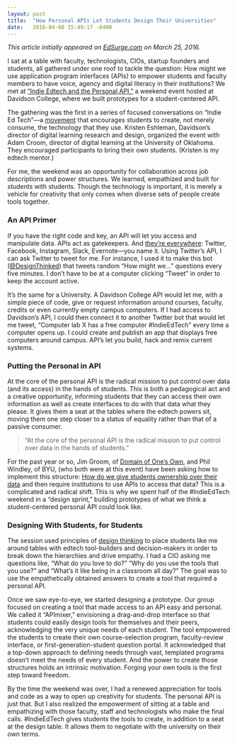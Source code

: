 ```yaml
---
layout: post
title:  "How Personal APIs Let Students Design Their Universities"
date:   2016-04-08 15:49:17 -0400
---
```


_This article initially appeared on [EdSurge.com](https://www.edsurge.com/news/2016-03-25-how-personal-apis-let-students-design-their-university) on March 25, 2016._

I sat at a table with faculty, technologists, CIOs, startup founders and students, all gathered under one roof to tackle the question: How might we use application program interfaces (APIs) to empower students and faculty members to have voice, agency and digital literacy in their institutions? We met at [“Indie Edtech and the Personal API,”](http://dlrd.davidson.edu/events/) a weekend event hosted at Davidson College, where we built prototypes for a student-centered API.

The gathering was the first in a series of focused conversations on “Indie Ed Tech”—a [movement](http://hackeducation.com/2015/12/21/trends-indie) that encourages students to create, not merely consume, the technology that they use. Kristen Eshleman, Davidson’s director of digital learning research and design, organized the event with Adam Croom, director of digital learning at the University of Oklahoma. They encouraged participants to bring their own students. (Kristen is my edtech mentor.)

For me, the weekend was an opportunity for collaboration across job descriptions and power structures. We learned, empathized and built for students with students. Though the technology is important, it is merely a vehicle for creativity that only comes when diverse sets of people create tools together.

### An API Primer

If you have the right code and key, an API will let you access and manipulate data. APIs act as gatekeepers. And [they’re everywhere](http://kinlane.github.io/university-api-workshop/): Twitter, Facebook, Instagram, Slack, Evernote—you name it. Using Twitter’s API, I can ask Twitter to tweet for me. For instance, I used it to make this bot ([@DesignThinked](https://twitter.com/DesignThinked)) that tweets random “How might we…” questions every five minutes. I don’t have to be at a computer clicking “Tweet” in order to keep the account active.

It’s the same for a University. A Davidson College API would let me, with a simple piece of code, give or request information around courses, faculty, credits or even currently empty campus computers. If I had access to Davidson’s API, I could then connect it to another Twitter bot that would let me tweet, “Computer lab X has a free computer #IndieEdTech” every time a computer opens up. I could create and publish an app that displays free computers around campus. API’s let you build, hack and remix current systems.

### Putting the Personal in API

At the core of the personal API is the radical mission to put control over data (and its access) in the hands of students. This is both a pedagogical act and a creative opportunity, informing students that they can access their own information as well as create interfaces to do with that data what they please. It gives them a seat at the tables where the edtech powers sit, moving them one step closer to a status of equality rather than that of a passive consumer.

<aside class="aside-pullquote">

> “At the core of the personal API is the radical mission to put control over data in the hands of students.”

</aside>

For the past year or so, Jim Groom, of [Domain of One’s Own](http://umw.domains/), and Phil Windley, of BYU, (who both were at this event) have been asking how to implement this structure: [How do we give students ownership over their data](https://www.edsurge.com/news/2015-12-18-byu-s-bold-plan-to-give-students-control-of-their-data) and then require institutions to use APIs to access that data? This is a complicated and radical shift. This is why we spent half of the #IndieEdTech weekend in a “design sprint,” building prototypes of what we think a student-centered personal API could look like.

### Designing With Students, for Students

The session used principles of [design thinking](http://dschool.stanford.edu/dgift/) to place students like me around tables with edtech tool-builders and decision-makers in order to break down the hierarchies and drive empathy. I had a CIO asking me questions like, “What do you love to do?” “Why do you use the tools that you use?” and “What’s it like being in a classroom all day?” The goal was to use the empathetically obtained answers to create a tool that required a personal API.

Once we saw eye-to-eye, we started designing a prototype. Our group focused on creating a tool that made access to an API easy and personal. We called it “APImixer,” envisioning a drag-and-drop interface so that students could easily design tools for themselves and their peers, acknowledging the very unique needs of each student. The tool empowered the students to create their own course-selection program, faculty-review interface, or first-generation-student question portal. It acknowledged that a top-down approach to defining needs through vast, templated programs doesn’t meet the needs of every student. And the power to create those structures holds an intrinsic motivation. Forging your own tools is the first step toward freedom.

By the time the weekend was over, I had a renewed appreciation for tools and code as a way to open up creativity for students. The personal API is just that. But I also realized the empowerment of sitting at a table and empathizing with those faculty, staff and technologists who make the final calls. #IndieEdTech gives students the tools to create, in addition to a seat at the design table. It allows them to negotiate with the university on their own terms.